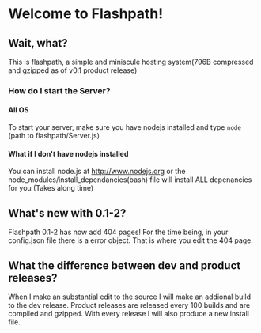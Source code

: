 # Welcome to Flashpath!

## Wait, what?

This is flashpath, a simple and miniscule hosting system(796B compressed and
gzipped as of v0.1 product release)

### How do I start the Server?

#### All OS

To start your server, make sure you have nodejs installed and type ```node``` (path
to flashpath/Server.js)
#### What if I don't have nodejs installed

You can install node.js at http://www.nodejs.org or the node_modules/install_dependancies(bash) file will install ALL depenancies for you (Takes along time)
## What's new with 0.1-2?

Flashpath 0.1-2 has now add 404 pages! For the time being, in your config.json file there is a error object. That is where you edit the 404 page.

## What the difference between dev and product releases?

When I make an substantial edit to the source I will make an addional build to
the dev release. Product releases are released every 100 builds and are
compiled and gzipped. With every release I will also produce a new install file.

